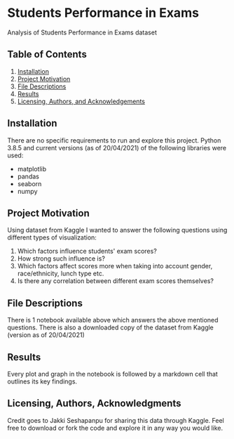 # Students Performance in Exams
Analysis of Students Performance in Exams dataset

## Table of Contents

1. [Installation](#installation)
2. [Project Motivation](#motivation)
3. [File Descriptions](#files)
4. [Results](#results)
5. [Licensing, Authors, and Acknowledgements](#licensing)

## Installation <a name="installation"></a>

There are no specific requirements to run and explore this project. Python 3.8.5 and current versions (as of 20/04/2021) of the following libraries were used:
- matplotlib
- pandas
- seaborn
- numpy

## Project Motivation<a name="motivation"></a>

Using dataset from Kaggle I wanted to answer the following questions using different types of visualization:

1. Which factors influence students' exam scores?
2. How strong such influence is?
3. Which factors affect scores more when taking into account gender, race/ethnicity, lunch type etc.
4. Is there any correlation between different exam scores themselves?

## File Descriptions <a name="files"></a>

There is 1 notebook available above which answers the above mentioned questions. There is also a downloaded copy of the dataset from Kaggle (version as of 20/04/2021)

## Results<a name="results"></a>

Every plot and graph in the notebook is followed by a markdown cell that outlines its key findings.

## Licensing, Authors, Acknowledgments<a name="licensing"></a>

Credit goes to Jakki Seshapanpu for sharing this data through Kaggle.
Feel free to download or fork the code and explore it in any way you would like.